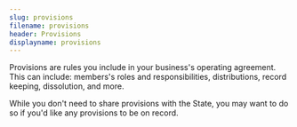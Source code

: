 ```yaml
---
slug: provisions
filename: provisions
header: Provisions
displayname: provisions
---
```


Provisions are rules you include in your business's operating agreement. This can include: members's roles and responsibilities, distributions, record keeping, dissolution, and more.

While you don't need to share provisions with the State, you may want to do so if you'd like any provisions to be on record.
